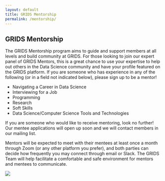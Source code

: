 ```yaml
---
layout: default
title: GRIDS Mentorship
permalink: /mentorship/
---
```

## GRIDS Mentorship

The GRIDS Mentorship program aims to guide and support members at all levels and build community at GRIDS. For those looking to join our expert panel of GRIDS Mentors, this is a great chance to use your expertise to help out others in the Data Science community and have your profile featured on the GRIDS platform. If you are someone who has experience in any of the following (or in a field not indicated below), please sign up to be a mentor!

- Navigating a Career in Data Science
- Interviewing for a Job
- Programming
- Research
- Soft Skills
- Data Science/Computer Science Tools and Technologies

If you are someone who would like to receive mentoring, look no further! Our mentee applications will open up soon and we will contact members in our mailing list.

Mentors will be expected to meet with their mentees at least once a month through Zoom (or any other platform you prefer), and both parties can decide how frequently you may connect through email or Slack. The GRIDS Team will help facilitate a comfortable and safe environment for mentors and mentees to communicate.

<img id="mentorship-logo" src="/assets/img/grids_mentorship_logo.jpg"/>
